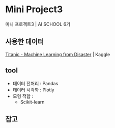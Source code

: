 # Mini Project3

미니 프로젝트3 | AI SCHOOL 6기

## 사용한 데이터

[Titanic - Machine Learning from Disaster](https://www.kaggle.com/competitions/titanic) | Kaggle

## tool

- 데이터 전처리 : Pandas
- 데이터 시각화 : Plotly
- 모형 적합 :
	- Scikit-learn

## 참고
